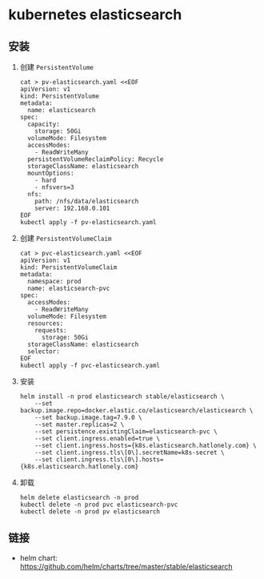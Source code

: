 # kubernetes elasticsearch

## 安装


1. 创建 `PersistentVolume`
    ```shell script
    cat > pv-elasticsearch.yaml <<EOF
    apiVersion: v1
    kind: PersistentVolume
    metadata:
      name: elasticsearch
    spec:
      capacity:
        storage: 50Gi
      volumeMode: Filesystem
      accessModes:
        - ReadWriteMany
      persistentVolumeReclaimPolicy: Recycle
      storageClassName: elasticsearch
      mountOptions:
        - hard
        - nfsvers=3
      nfs:
        path: /nfs/data/elasticsearch
        server: 192.168.0.101
    EOF
    kubectl apply -f pv-elasticsearch.yaml
    ```
2. 创建 `PersistentVolumeClaim`
    ```shell script
    cat > pvc-elasticsearch.yaml <<EOF
    apiVersion: v1
    kind: PersistentVolumeClaim
    metadata:
      namespace: prod
      name: elasticsearch-pvc
    spec:
      accessModes:
        - ReadWriteMany
      volumeMode: Filesystem
      resources:
        requests:
          storage: 50Gi
      storageClassName: elasticsearch
      selector:
    EOF
    kubectl apply -f pvc-elasticsearch.yaml
    ```
3. 安装
    ```shell script
    helm install -n prod elasticsearch stable/elasticsearch \
        --set backup.image.repo=docker.elastic.co/elasticsearch/elasticsearch \
        --set backup.image.tag=7.9.0 \
        --set master.replicas=2 \
        --set persistence.existingClaim=elasticsearch-pvc \
        --set client.ingress.enabled=true \
        --set client.ingress.hosts={k8s.elasticsearch.hatlonely.com} \
        --set client.ingress.tls\[0\].secretName=k8s-secret \
        --set client.ingress.tls\[0\].hosts={k8s.elasticsearch.hatlonely.com}
    ```
4. 卸载
    ```shell script
    helm delete elasticsearch -n prod
    kubectl delete -n prod pvc elasticsearch-pvc
    kubectl delete -n prod pv elasticsearch
    ```

## 链接

- helm chart: <https://github.com/helm/charts/tree/master/stable/elasticsearch>